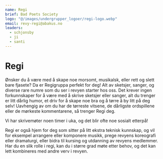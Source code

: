 ```yaml
---
name: Regi
brief: Bad Poets Society
logo: "@/images/undergrupper_logoer/regi-logo.webp"
email: revy-regi@abakus.no
leaders:
  - schjonsby
  - ji
  - santi
---
```


# Regi

Ønsker du å være med å skape noe morsomt, musikalsk, eller rett og slett bare
fjasete? Da er Regigruppa perfekt for deg! Alt av sketsjer, sanger, og diverse
rare numre som du ser i revyen starter hos oss. Det krever ingen forkunnskaper
for å være med å skrive sketsjer eller sanger, alt du trenger er litt dårlig
humor, et driv for å skape noe bra og å tørre å by litt på deg selv! Uavhengig
av om du har de tørreste vitsene, de dårligste ordspillene eller de mørkeste
kommentarene, så trenger Regi deg.

Vi har skrivemøter noen timer i uka, og det blir ofte noe sosialt etterpå!

Regi er også hjem for deg som sitter på litt ekstra teknisk kunnskap, og vil
for eksempel arrangere eller komponere musikk, prege revyens koreografi eller
dramaturgi, eller bidra til kursing og utdanning av revyens medlemmer. Har du
en slik rolle i regi, kan du i større grad møte etter behov, og det kan lett
kombineres med andre verv i revyen.
